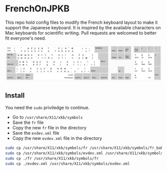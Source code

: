 # FrenchOnJPKB
This repo hold config files to modify the French keyboard layout to make it support the Japanese keyboard. It is inspired by the available characters on Mac keyboards for scientific writing. Pull requests are welcomed to better fit everyone's need.

![Layout](layout.png) 

## Install
You need the `sudo` priviledge to continue.

- Go to `/usr/share/X11/xkb/symbols`
- Save the `fr` file
- Copy the new `fr` file in the directory
- Save the `evdev.xml` file
- Copy the new `evdev.xml` file in the directory

```bash
sudo cp /usr/share/X11/xkb/symbols/fr /usr/share/X11/xkb/symbols/fr_bak
sudo cp /usr/share/X11/xkb/symbols/evdev.xml /usr/share/X11/xkb/symbols/evdev_bak.xml
sudo cp ./fr /usr/share/X11/xkb/symbols/fr
sudo cp ./evdev.xml /usr/share/X11/xkb/symbols/evdev.xml
```
